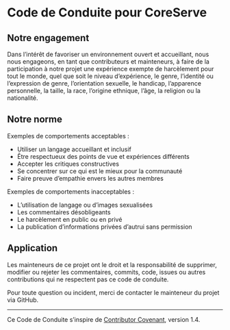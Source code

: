 # Code de Conduite pour CoreServe

## Notre engagement

Dans l’intérêt de favoriser un environnement ouvert et accueillant, nous nous engageons, en tant que contributeurs et mainteneurs, à faire de la participation à notre projet une expérience exempte de harcèlement pour tout le monde, quel que soit le niveau d’expérience, le genre, l’identité ou l’expression de genre, l’orientation sexuelle, le handicap, l’apparence personnelle, la taille, la race, l’origine ethnique, l’âge, la religion ou la nationalité.

## Notre norme

Exemples de comportements acceptables :
- Utiliser un langage accueillant et inclusif
- Être respectueux des points de vue et expériences différents
- Accepter les critiques constructives
- Se concentrer sur ce qui est le mieux pour la communauté
- Faire preuve d’empathie envers les autres membres

Exemples de comportements inacceptables :
- L’utilisation de langage ou d’images sexualisées
- Les commentaires désobligeants
- Le harcèlement en public ou en privé
- La publication d’informations privées d’autrui sans permission

## Application

Les mainteneurs de ce projet ont le droit et la responsabilité de supprimer, modifier ou rejeter les commentaires, commits, code, issues ou autres contributions qui ne respectent pas ce code de conduite.

Pour toute question ou incident, merci de contacter le mainteneur du projet via GitHub.

---

Ce Code de Conduite s’inspire de [Contributor Covenant](https://www.contributor-covenant.org), version 1.4.